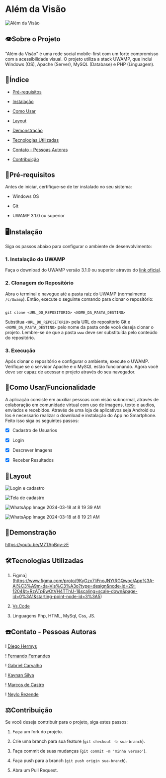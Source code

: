 # Além da Visão 

![Além da Visão](https://github.com/ogacarvalho/www/assets/145234453/0c47377b-7625-4e23-a6bb-9a347c9b3310)

 


 

## 👁Sobre o Projeto 

 

"Além da Visão" é uma rede social mobile-first com um forte compromisso com a acessibilidade visual. O projeto utiliza a stack UWAMP, que inclui Windows (OS), Apache (Server), MySQL (Database) e PHP (Linguagem). 

## 📖Índice 
 

- <a href="#📃pré-requisitos">Pré-requisitos </a> 

- <a href="#🖥instalação">Instalação</a> 

- <a href="#📒como-usarfuncionalidade">Como Usar</a> 

- <a href="#📲layout">Layout</a> 

- <a href="#💽demonstração">Demonstração</a> 

- <a href="#🛠tecnologias-utilizadas">Tecnologias Utilizadas</a>

- <a href="#☎️contato---pessoas-autoras">Contato - Pessoas Autoras</a>

- <a href="#⚖️contribuição">Contribuição</a>

 

## 📃Pré-requisitos 

 

Antes de iniciar, certifique-se de ter instalado no seu sistema: 

 

- Windows OS 

- Git 

- UWAMP 3.1.0 ou superior 

 

## 🖥Instalação 

 

Siga os passos abaixo para configurar o ambiente de desenvolvimento: 

 

### 1. Instalação do UWAMP 

 

Faça o download do UWAMP versão 3.1.0 ou superior através do [link oficial](https://www.uwamp.com/en/?page=download). 

 

### 2. Clonagem do Repositório 

 

Abra o terminal e navegue até a pasta raiz do UWAMP (normalmente `/c/Uwamp`). Então, execute o seguinte comando para clonar o repositório: 

 

``` 

git clone <URL_DO_REPOSITORIO> <NOME_DA_PASTA_DESTINO> 

``` 

 

Substitua `<URL_DO_REPOSITORIO>` pela URL do repositório Git e `<NOME_DA_PASTA_DESTINO>` pelo nome da pasta onde você deseja clonar o projeto. Lembre-se de que a pasta `www` deve ser substituída pelo conteúdo do repositório. 

 

### 3. Execução 

 

Após clonar o repositório e configurar o ambiente, execute o UWAMP. Verifique se o servidor Apache e o MySQL estão funcionando. Agora você deve ser capaz de acessar o projeto através do seu navegador. 

 

## 📒Como Usar/Funcionalidade 

A aplicação consiste em auxiliar pessoas com visão subnormal, através de colaboração em comunidade virtual com uso de imagens, texto e audios, enviados e recebidos. Através de uma loja de aplicativos seja Android ou Ios é necessario realizar o download e instalação do App no Smartphone. Feito isso siga os seguintes passos: 
 

- [x] Cadastro de Usuarios 

- [x] Login 

- [x] Descrever Imagens 

- [x] Receber Resultados 



## 📲Layout

![Login e cadastro](https://github.com/ogacarvalho/www/assets/145234453/3afb5121-3a0a-48ac-b122-eaf360226361)

![Tela de cadastro](https://github.com/ogacarvalho/www/assets/145234453/69f7b265-f4f7-441e-91a2-ad88672bfc49)


![WhatsApp Image 2024-03-18 at 8 19 39 AM](https://github.com/ogacarvalho/www/assets/145234453/65a372da-c4a7-4a46-ad7a-ff80cb39cf1c)


![WhatsApp Image 2024-03-18 at 8 19 21 AM](https://github.com/ogacarvalho/www/assets/145234453/85a0c65c-3131-48be-a94f-27688f3700e4)


## 💽Demonstração 

 https://youtu.be/M7TApBqy-zE

## 🛠Tecnologias Utilizadas
1. Figma](https://www.figma.com/proto/9KyGzx7IiFnoJNYtRGQwoc/App%3A-Al%C3%A9m-da-Vis%C3%A3o?type=design&node-id=29-1204&t=RzATpEwOtVH4TThU-1&scaling=scale-down&page-id=0%3A1&starting-point-node-id=3%3A5)

2. [Vs.Code](https://www.bing.com/ck/a?!&&p=8ea535fa4cfed80aJmltdHM9MTcxMDcyMDAwMCZpZ3VpZD0wYjc0YTIzYi04M2VlLTYyMmItMTcxMC1iMTljODJjNDYzZWImaW5zaWQ9NTUzMA&ptn=3&ver=2&hsh=3&fclid=0b74a23b-83ee-622b-1710-b19c82c463eb&psq=vs+code&u=a1aHR0cHM6Ly9jb2RlLnZpc3VhbHN0dWRpby5jb20vRG93bmxvYWQ&ntb=1)

3. Linguagens Php, HTML, MySql, Css, JS.

## ☎️Contato - Pessoas Autoras
! [Diego Hermys](https://github.com/dhermys)

! [Fernando Fernandes](https://github.com/FernandoTasca)

! [Gabriel Carvalho](https://github.com/ogacarvalho/)

! [Kaynan Silva](https://github.com/kaynan0929)

! [Marcos de Castro](https://github.com/nicoslab/)

! [Neylo Rezende](https://github.com/NeyloXRezende)


## ⚖️Contribuição 

 

Se você deseja contribuir para o projeto, siga estes passos: 

 

1. Faça um fork do projeto. 

2. Crie uma branch para sua feature (`git checkout -b sua-branch`). 

3. Faça commit de suas mudanças (`git commit -m 'minha versao'`). 

4. Faça push para a branch (`git push origin sua-branch`). 

5. Abra um Pull Request. 

 

 

